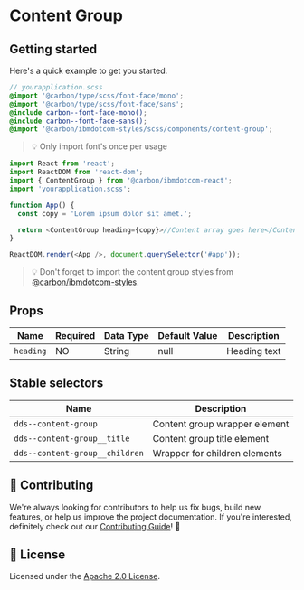 # Content Group

## Getting started

Here's a quick example to get you started.

```scss
// yourapplication.scss
@import '@carbon/type/scss/font-face/mono';
@import '@carbon/type/scss/font-face/sans';
@include carbon--font-face-mono();
@include carbon--font-face-sans();
@import '@carbon/ibmdotcom-styles/scss/components/content-group';
```

> 💡 Only import font's once per usage

```javascript
import React from 'react';
import ReactDOM from 'react-dom';
import { ContentGroup } from '@carbon/ibmdotcom-react';
import 'yourapplication.scss';

function App() {
  const copy = 'Lorem ipsum dolor sit amet.';

  return <ContentGroup heading={copy}>//Content array goes here</ContentGroup>;
}

ReactDOM.render(<App />, document.querySelector('#app'));
```

> 💡 Don't forget to import the content group styles from
> [@carbon/ibmdotcom-styles](https://github.com/carbon-design-system/ibm-dotcom-library/blob/master/packages/styles).

## Props

| Name      | Required | Data Type | Default Value | Description  |
| --------- | -------- | --------- | ------------- | ------------ |
| `heading` | NO       | String    | null          | Heading text |

## Stable selectors

| Name                           | Description                   |
| ------------------------------ | ----------------------------- |
| `dds--content-group`           | Content group wrapper element |
| `dds--content-group__title`    | Content group title element   |
| `dds--content-group__children` | Wrapper for children elements |

## 🙌 Contributing

We're always looking for contributors to help us fix bugs, build new features,
or help us improve the project documentation. If you're interested, definitely
check out our
[Contributing Guide](https://github.com/carbon-design-system/ibm-dotcom-library/blob/master/.github/CONTRIBUTING.md)!
👀

## 📝 License

Licensed under the
[Apache 2.0 License](https://github.com/carbon-design-system/ibm-dotcom-library/blob/master/LICENSE).
